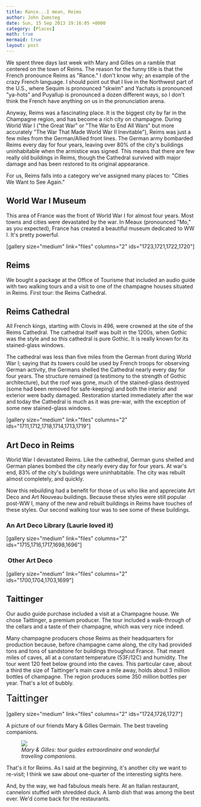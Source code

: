 ```yaml
---
title: Rance...I mean, Reims
author: John Zumsteg
date: Sun, 15 Sep 2013 19:16:05 +0000
category: [Places]
math: true
mermaid: true
layout: post
---
```

We spent three days last week with Mary and Gilles on a ramble that centered on the town of Reims. The reason for the funny title is that the French pronounce Reims as "Rance." I don't know why; an example of the crazy French language. I should point out that I live in the Northwest part of the U.S., where Sequim is pronounced "skwim" and Yachats is pronounced "ya-hots" and Puyallup is pronounced a dozen different ways, so I don't think the French have anything on us in the pronunciation arena.

Anyway, Reims was a fascinating place. It is the biggest city by far in the Champagne region, and has become a rich city on champagne. During World War I ("the Great War" or "The War to End All Wars" but more accurately "The War That Made World War II Inevitable"), Reims was just a few miles from the German/Allied front lines. The German army bombarded Reims every day for four years, leaving over 80% of the city's buildings uninhabitable when the armistice was signed. This means that there are few really old buildings in Reims, though the Cathedral survived with major damage and has been restored to its original appearance.

For us, Reims falls into a category we've assigned many places to: "Cities We Want to See Again."
<h2>World War I Museum</h2>
This area of France was the front of World War I for almost four years. Most towns and cities were devastated by the war. In Meaux (pronounced "Mo," as you expected), France has created a beautiful museum dedicated to WW I. It's pretty powerful.

[gallery size="medium" link="files" columns="2" ids="1723,1721,1722,1720"]
<h2>Reims</h2>
We bought a package at the Office of Tourisme that included an audio guide with two walking tours and a visit to one of the champagne houses situated in Reims. First tour: the Reims Cathedral.
<h2>Reims Cathedral</h2>
All French kings, starting with Clovis in 496, were crowned at the site of the Reims Cathedral. The cathedral itself was built in the 1200s, when Gothic was the style and so this cathedral is pure Gothic. It is really known for its stained-glass windows.

The cathedral was less than five miles from the German front during World War I; saying that its towers could be used by French troops for observing German activity, the Germans shelled the Cathedral nearly every day for four years. The structure remained (a testimony to the strength of Gothic architecture), but the roof was gone, much of the stained-glass destroyed (some had been removed for safe-keeping) and both the interior and exterior were badly damaged. Restoration started immediately after the war and today the Cathedral is much as it was pre-war, with the exception of some new stained-glass windows.

[gallery  size="medium" link="files" columns="2" ids="1711,1712,1718,1714,1713,1719"]
<h2>Art Deco in Reims</h2>
World War I devastated Reims. Like the cathedral, German guns shelled and German planes bombed the city nearly every day for four years. At war's end, 83% of the city's buildings were uninhabitable. The city was rebuilt almost completely, and quickly.

Now this rebuilding had a benefit for those of us who like and appreciate Art Deco and Art Nouveau buildings. Because these styles were still popular post-WW I, many of the new and rebuilt buildings in Reims have touches of these styles. Our second walking tour was to see some of these buildings.
<h3>An Art Deco Library (Laurie loved it)</h3>
[gallery  size="medium" link="files" columns="2" ids="1715,1716,1717,1698,1696"]
<h3> Other Art Deco</h3>
[gallery  size="medium" link="files" columns="2" ids="1700,1704,1703,1699"]
<h2>Taittinger</h2>
Our audio guide purchase included a visit at a Champagne house. We chose Taittinger, a premium producer. The tour included a walk-through of the cellars and a taste of their champagne, which was very nice indeed.

Many champagne producers chose Reims as their headquarters for production because, before champagne came along, the city had provided tons and tons of sandstone for buildings throughout France. That meant miles of caves, all at a constant temperature (53F/12C) and humidity. The tour went 120 feet below ground into the caves. This particular cave, about a third the size of Taittinger's main cave a mile away, holds about 3 million bottles of champagne. The region produces some 350 million bottles per year. That's a lot of bubbly.

<span style="color: #000000; font-size: 1.8em; line-height: 1.5em;">Taittinger</span>

[gallery  size="medium" link="files"  columns="2" ids="1724,1726,1727"]

A picture of our friends Mary &amp; Gilles Germain. The best traveling companions.

<figure>
	<img src="{{site.url}}/assets/images/2013/09/MG_6127.jpg"/>
	<figcaption><em>Mary &amp; Gilles: tour guides extraordinaire and wonderful traveling companions.</em></figcaption>
</figure>



That's it for Reims. As I said at the beginning, it's another city we want to re-visit; I think we saw about one-quarter of the interesting sights here.

And, by the way, we had fabulous meals here. At an Italian restaurant, canneloni stuffed with shredded duck. A lamb dish that was among the best ever. We'd come back for the restaurants.
